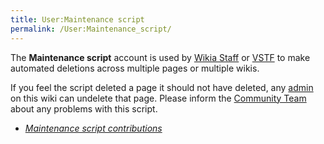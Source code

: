 ```yaml
---
title: User:Maintenance script
permalink: /User:Maintenance_script/
---
```


The **Maintenance script** account is used by [Wikia
Staff](Help:Community_Team "wikilink") or
[VSTF](Help:SpamTaskForce "wikilink") to make automated deletions across
multiple pages or multiple wikis.

If you feel the script deleted a page it should not have deleted, any
[admin](Special:ListAdmins "wikilink") on this wiki can undelete that
page. Please inform the [Community
Team](Wikia:Community_Team "wikilink") about any problems with this
script.

- *[Maintenance script
  contributions](Special:Contributions/Maintenance_script "wikilink")*